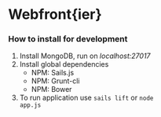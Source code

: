 # Webfront{ier}

### How to install for development

1. Install MongoDB, run on _localhost:27017_
2. Install global dependencies
    - NPM: Sails.js
    - NPM: Grunt-cli
    - NPM: Bower
3. To run application use <code>sails lift</code> or <code>node app.js</code>
